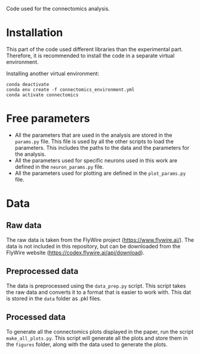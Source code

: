 Code used for the connectomics analysis.

# Installation
This part of the code used different libraries than the experimental part. 
Therefore, it is recommended to install the code in a separate virtual environment. 

Installing another virtual environment:
```
conda deactivate
conda env create -f connectomics_environment.yml
conda activate connectomics
```

# Free parameters
- All the parameters that are used in the analysis are stored in the `params.py` file. This file is used by all the other scripts to load the parameters. This includes the paths to the data and the parameters for the analysis.
- All the parameters used for specific neurons used in this work are defined in the `neuron_params.py` file.
- All the parameters used for plotting are defined in the `plot_params.py` file.

# Data

## Raw data
The raw data is taken from the FlyWire project (https://www.flywire.ai/). The data is not included in this repository, but can be downloaded from the FlyWire website (https://codex.flywire.ai/api/download).

## Preprocessed data
The data is preprocessed using the `data_prep.py` script. This script takes the raw data and converts it to a format that is easier to work with. This dat is stored in the `data` folder as .pkl files. 

## Processed data
To generate all the connectomics plots displayed in the paper, run the script `make_all_plots.py`. This script will generate all the plots and store them in the `figures` folder, along with the data used to generate the plots.